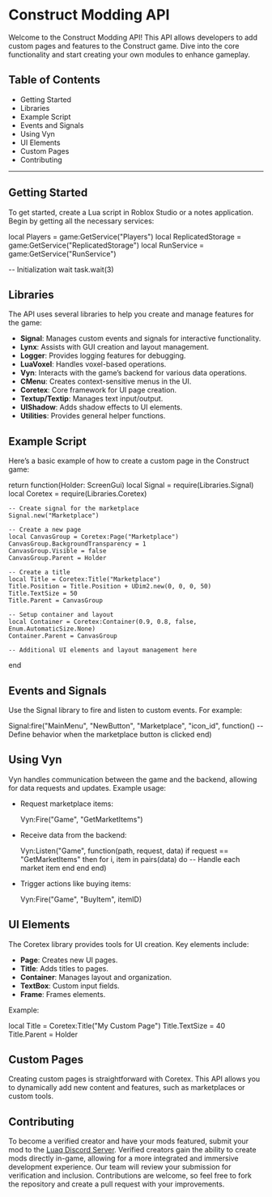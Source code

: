 # Construct Modding API

Welcome to the Construct Modding API! This API allows developers to add custom pages and features to the Construct game. Dive into the core functionality and start creating your own modules to enhance gameplay.

## Table of Contents
- Getting Started
- Libraries
- Example Script
- Events and Signals
- Using Vyn
- UI Elements
- Custom Pages
- Contributing

---

## Getting Started

To get started, create a Lua script in Roblox Studio or a notes application. Begin by getting all the necessary services:

local Players = game:GetService("Players")
local ReplicatedStorage = game:GetService("ReplicatedStorage")
local RunService = game:GetService("RunService")

-- Initialization wait
task.wait(3)

## Libraries

The API uses several libraries to help you create and manage features for the game:

- **Signal**: Manages custom events and signals for interactive functionality.
- **Lynx**: Assists with GUI creation and layout management.
- **Logger**: Provides logging features for debugging.
- **LuaVoxel**: Handles voxel-based operations.
- **Vyn**: Interacts with the game’s backend for various data operations.
- **CMenu**: Creates context-sensitive menus in the UI.
- **Coretex**: Core framework for UI page creation.
- **Textup/Textip**: Manages text input/output.
- **UIShadow**: Adds shadow effects to UI elements.
- **Utilities**: Provides general helper functions.

## Example Script

Here’s a basic example of how to create a custom page in the Construct game:

return function(Holder: ScreenGui)
    local Signal = require(Libraries.Signal)
    local Coretex = require(Libraries.Coretex)

    -- Create signal for the marketplace
    Signal.new("Marketplace")

    -- Create a new page
    local CanvasGroup = Coretex:Page("Marketplace")
    CanvasGroup.BackgroundTransparency = 1
    CanvasGroup.Visible = false
    CanvasGroup.Parent = Holder

    -- Create a title
    local Title = Coretex:Title("Marketplace")
    Title.Position = Title.Position + UDim2.new(0, 0, 0, 50)
    Title.TextSize = 50
    Title.Parent = CanvasGroup

    -- Setup container and layout
    local Container = Coretex:Container(0.9, 0.8, false, Enum.AutomaticSize.None)
    Container.Parent = CanvasGroup

    -- Additional UI elements and layout management here
end

## Events and Signals

Use the Signal library to fire and listen to custom events. For example:

Signal:fire("MainMenu", "NewButton", "Marketplace", "icon_id", function()
    -- Define behavior when the marketplace button is clicked
end)

## Using Vyn

Vyn handles communication between the game and the backend, allowing for data requests and updates. Example usage:

- Request marketplace items:

    Vyn:Fire("Game", "GetMarketItems")

- Receive data from the backend:

    Vyn:Listen("Game", function(path, request, data)
        if request == "GetMarketItems" then
            for i, item in pairs(data) do
                -- Handle each market item
            end
        end
    end)

- Trigger actions like buying items:

    Vyn:Fire("Game", "BuyItem", itemID)

## UI Elements

The Coretex library provides tools for UI creation. Key elements include:

- **Page**: Creates new UI pages.
- **Title**: Adds titles to pages.
- **Container**: Manages layout and organization.
- **TextBox**: Custom input fields.
- **Frame**: Frames elements.

Example:

local Title = Coretex:Title("My Custom Page")
Title.TextSize = 40
Title.Parent = Holder

## Custom Pages

Creating custom pages is straightforward with Coretex. This API allows you to dynamically add new content and features, such as marketplaces or custom tools.

## Contributing

To become a verified creator and have your mods featured, submit your mod to the [Luaq Discord Server](https://discord.gg/PPpVrxFsrc). Verified creators gain the ability to create mods directly in-game, allowing for a more integrated and immersive development experience. Our team will review your submission for verification and inclusion. Contributions are welcome, so feel free to fork the repository and create a pull request with your improvements.
